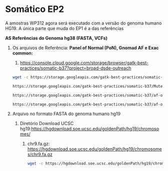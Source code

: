 # Somático EP2

A amostras WP312 agora será executado com a versão do genoma humano HG19.
A única parte que muda do EP1 é a das referências


**AS Referências do Genoma hg38 (FASTA, VCFs)**

   1. Os arquivos de Referência: **Panel of Normal (PoN), Gnomad AF e Exac common:**

      1.  https://console.cloud.google.com/storage/browser/gatk-best-practices/somatic-b37?project=broad-dsde-outreach

      ```bash
      wget -c https://storage.googleapis.com/gatk-best-practices/somatic-b37/Mutect2-WGS-panel-b37.vcf
      ```

      ```bash
      https://storage.googleapis.com/gatk-best-practices/somatic-b37/Mutect2-WGS-panel-b37.vcf.idx
      ```

      ```bash
      https://storage.googleapis.com/gatk-best-practices/somatic-b37/af-only-gnomad.raw.sites.vcf
      ```

      ```bash
      https://storage.googleapis.com/gatk-best-practices/somatic-b37/af-only-gnomad.raw.sites.vcf.idx
      ```
      

   2. Arquivo no formato FASTA do genoma humano hg19

      1. Diretório Download UCSC hg19:https://hgdownload.soe.ucsc.edu/goldenPath/hg19/chromosomes/

         1. chr9.fa.gz: https://hgdownload.soe.ucsc.edu/goldenPath/hg19/chromosomes/chr9.fa.gz

            ```bash
            wget -c https://hgdownload.soe.ucsc.edu/goldenPath/hg19/chromosomes/chr9.fa.gz
            ```

